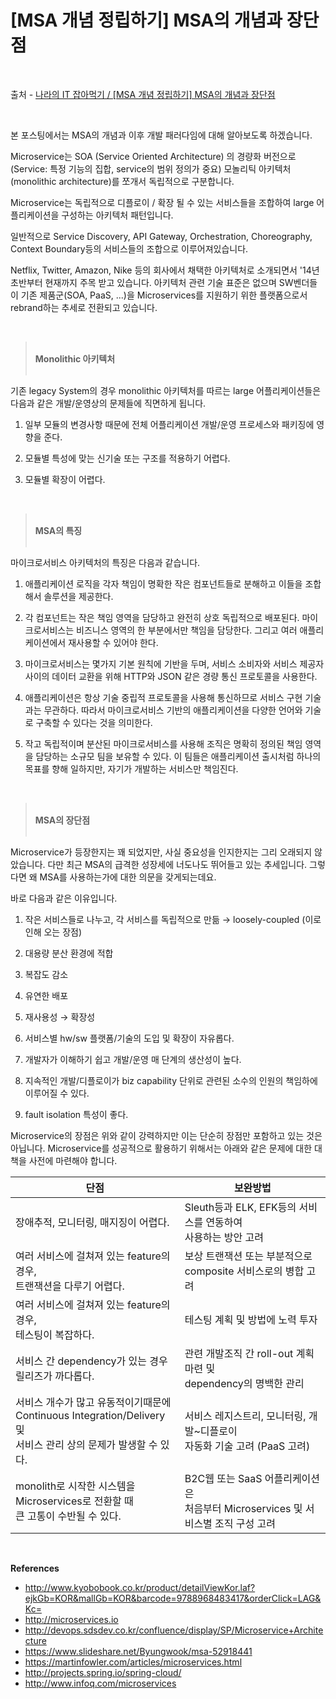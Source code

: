 # [MSA 개념 정립하기] MSA의 개념과 장단점

<br/>

출처 - [나라의 IT 잡아먹기 / [MSA 개념 정립하기] MSA의 개념과 장단점](https://waspro.tistory.com/429?category=857035)

<br/>

본 포스팅에서는 MSA의 개념과 이후 개발 패러다임에 대해 알아보도록 하겠습니다.

Microservice는 SOA (Service Oriented Architecture) 의 경량화 버전으로 (Service: 특정 기능의 집합, service의 범위 정의가 중요) 모놀리틱 아키텍처(monolithic architecture)를 쪼개서 독립적으로 구분합니다.

Microservice는 독립적으로 디플로이 / 확장 될 수 있는 서비스들을 조합하여 large 어플리케이션을 구성하는 아키텍처 패턴입니다.

일반적으로 Service Discovery, API Gateway, Orchestration, Choreography, Context Boundary등의 서비스들의 조합으로 이루어져있습니다.

Netflix, Twitter, Amazon, Nike 등의 회사에서 채택한 아키텍처로 소개되면서 '14년 초반부터 현재까지 주목 받고 있습니다. 아키텍처 관련 기술 표준은 없으며 SW벤더들이 기존 제품군(SOA, PaaS, ...)을 Microservices를 지원하기 위한 플랫폼으로서 rebrand하는 추세로 전환되고 있습니다.

<br/>

> <br/>**Monolithic 아키텍처**<br/><br/>

기존 legacy System의 경우 monolithic 아키텍처를 따르는 large 어플리케이션들은 다음과 같은 개발/운영상의 문제들에 직면하게 됩니다.

1. 일부 모듈의 변경사항 때문에 전체 어플리케이션 개발/운영 프로세스와 패키징에 영향을 준다.

2. 모듈별 특성에 맞는 신기술 또는 구조를 적용하기 어렵다.

3. 모듈별 확장이 어렵다.

<br/>

> <br/>**MSA의 특징**<br/><br/>

마이크로서비스 아키텍처의 특징은 다음과 같습니다.

1. 애플리케이션 로직을 각자 책임이 명확한 작은 컴포넌트들로 분해하고 이들을 조합해서 솔루션을 제공한다.

2. 각 컴포넌트는 작은 책임 영역을 담당하고 완전히 상호 독립적으로 배포된다.
   마이크로서비스는 비즈니스 영역의 한 부분에서만 책임을 담당한다.
   그리고 여러 애플리케이션에서 재사용할 수 있어야 한다.

3. 마이크로서비스는 몇가지 기본 원칙에 기반을 두며, 서비스 소비자와 서비스 제공자 사이의 데이터 교환을 위해 HTTP와 JSON 같은 경량 통신 프로토콜을 사용한다.

4. 애플리케이션은 항상 기술 중립적 프로토콜을 사용해 통신하므로 서비스 구현 기술과는 무관하다.
   따라서 마이크로서비스 기반의 애플리케이션을 다양한 언어와 기술로 구축할 수 있다는 것을 의미한다.

5. 작고 독립적이며 분산된 마이크로서비스를 사용해 조직은 명확히 정의된 책임 영역을 담당하는 소규모 팀을 보유할 수 있다.
   이 팀들은 애플리케이션 출시처럼 하나의 목표를 향해 일하지만, 자기가 개발하는 서비스만 책임진다.

<br/>

> <br/>**MSA의 장단점**<br/><br/>

Microservice가 등장한지는 꽤 되었지만, 사실 중요성을 인지한지는 그리 오래되지 않았습니다.
다만 최근 MSA의 급격한 성장세에 너도나도 뛰어들고 있는 추세입니다.
그렇다면 왜 MSA를 사용하는가에 대한 의문을 갖게되는데요.

바로 다음과 같은 이유입니다.

1. 작은 서비스들로 나누고, 각 서비스를 독립적으로 만듦 → loosely-coupled (이로 인해 오는 장점)

2. 대용량 분산 환경에 적합

3. 복잡도 감소

4. 유연한 배포

5. 재사용성 → 확장성

6. 서비스별 hw/sw 플랫폼/기술의 도입 및 확장이 자유롭다.

7. 개발자가 이해하기 쉽고 개발/운영 매 단계의 생산성이 높다.

8. 지속적인 개발/디플로이가 biz capability 단위로 관련된 소수의 인원의 책임하에 이루어질 수 있다.

9. fault isolation 특성이 좋다.

Microservice의 장점은 위와 같이 강력하지만 이는 단순히 장점만 포함하고 있는 것은 아닙니다.
Microservice를 성공적으로 활용하기 위해서는 아래와 같은 문제에 대한 대책을 사전에 마련해야 합니다.

| 단점                                                                                                                     | 보완방법                                                                              |
| ------------------------------------------------------------------------------------------------------------------------ | ------------------------------------------------------------------------------------- |
| 장애추적, 모니터링, 매지징이 어렵다.                                                                                     | Sleuth등과 ELK, EFK등의 서비스를 연동하여 <br/>사용하는 방안 고려                     |
| 여러 서비스에 걸쳐져 있는 feature의 경우, <br/>트랜잭션을 다루기 어렵다.                                                 | 보상 트랜잭션 또는 부분적으로 <br/>composite 서비스로의 병합 고려                     |
| 여러 서비스에 걸쳐져 있는 feature의 경우, <br/>테스팅이 복잡하다.                                                        | 테스팅 계획 및 방법에 노력 투자                                                       |
| 서비스 간 dependency가 있는 경우 릴리즈가 까다롭다.                                                                      | 관련 개발조직 간 roll-out 계획 마련 및 <br/>dependency의 명백한 관리                  |
| 서비스 개수가 많고 유동적이기때문에 <br/>Continuous Integration/Delivery 및 <br/>서비스 관리 상의 문제가 발생할 수 있다. | 서비스 레지스트리, 모니터링, 개발~디플로이 <br/>자동화 기술 고려 (PaaS 고려)          |
| monolith로 시작한 시스템을 Microservices로 전환할 때 <br/>큰 고통이 수반될 수 있다.                                      | B2C웹 또는 SaaS 어플리케이션은 <br/>처음부터 Microservices 및 서비스별 조직 구성 고려 |

<br/>

**References**

- http://www.kyobobook.co.kr/product/detailViewKor.laf?ejkGb=KOR&mallGb=KOR&barcode=9788968483417&orderClick=LAG&Kc=
- http://microservices.io
- http://devops.sdsdev.co.kr/confluence/display/SP/Microservice+Architecture
- https://www.slideshare.net/Byungwook/msa-52918441
- https://martinfowler.com/articles/microservices.html
- http://projects.spring.io/spring-cloud/
- http://www.infoq.com/microservices
